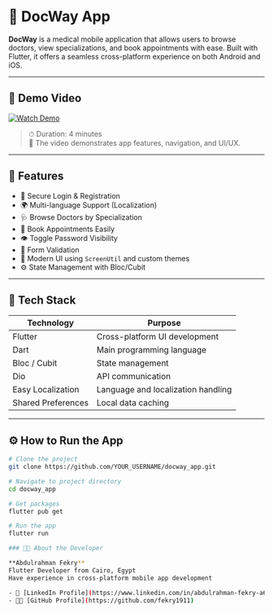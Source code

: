 # 📱 DocWay App

**DocWay** is a medical mobile application that allows users to browse doctors, view specializations, and book appointments with ease. Built with Flutter, it offers a seamless cross-platform experience on both Android and iOS.

---

## 🎥 Demo Video

[![Watch Demo](https://img.shields.io/badge/Watch%20Demo-Google%20Drive-red?style=for-the-badge&logo=google-drive)](https://drive.google.com/file/d/1-M1FME76b6MjZCWtEiDbIgbDmuywqslf/view)

> ⏱ Duration: 4 minutes  
> 📌 The video demonstrates app features, navigation, and UI/UX.

---

## 🚀 Features

- 🔐 Secure Login & Registration
- 🌍 Multi-language Support (Localization)
- 🩺 Browse Doctors by Specialization
- 📆 Book Appointments Easily
- 👁️ Toggle Password Visibility
- 🎯 Form Validation
- 🎨 Modern UI using `ScreenUtil` and custom themes
- ⚙️ State Management with Bloc/Cubit

---

## 🧰 Tech Stack

| Technology         | Purpose                              |
|--------------------|--------------------------------------|
| Flutter            | Cross-platform UI development        |
| Dart               | Main programming language            |
| Bloc / Cubit       | State management                     |
| Dio                | API communication                    |
| Easy Localization  | Language and localization handling   |
| Shared Preferences | Local data caching                   |

---

## ⚙️ How to Run the App

```bash
# Clone the project
git clone https://github.com/YOUR_USERNAME/docway_app.git

# Navigate to project directory
cd docway_app

# Get packages
flutter pub get

# Run the app
flutter run

### 👨‍💻 About the Developer

**Abdulrahman Fekry**  
Flutter Developer from Cairo, Egypt  
Have experience in cross-platform mobile app development  

- 🔗 [LinkedIn Profile](https://www.linkedin.com/in/abdulrahman-fekry-a641531a1)  
- 🧑‍💻 [GitHub Profile](https://github.com/fekry1911)

